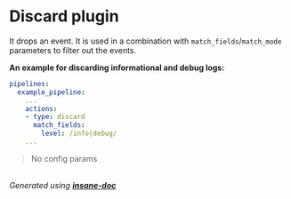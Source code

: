# Discard plugin
It drops an event. It is used in a combination with `match_fields`/`match_mode` parameters to filter out the events.

**An example for discarding informational and debug logs:**
```yaml
pipelines:
  example_pipeline:
    ...
    actions:
    - type: discard
      match_fields:
        level: /info|debug/
    ...
```

> No config params

<br>*Generated using [__insane-doc__](https://github.com/vitkovskii/insane-doc)*